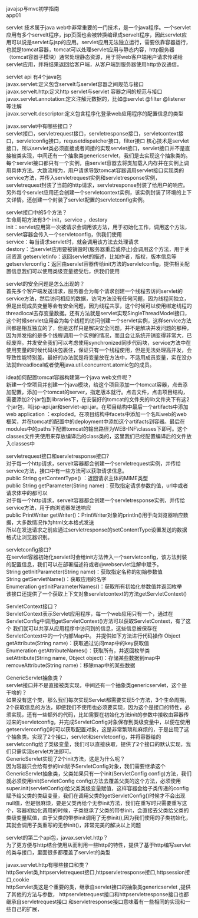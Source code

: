 javajsp与mvc初学指南  
app01 

servlet 技术属于java web中非常重要的一门技术，是一个java程序。一个servlet应用有多个servelt程序，jsp页面也会被转换编译成servelt程序，因此servlet应用可以说是servlet与jsp的应用。servlet应用无法独立运行，需要依靠容器运行，也就是tomcat容器，tomcat可以处理servlet应用与静态内容，http服务器（tomcat容器子模块）通常处理静态资源，用于将web客户端用户请求传递给servlet应用，并将结果返回给客户端，从客户端到服务器使用http协议通信。

servlet api  有4个java包  
javax.servlet:定义包含servelt与servlet容器之间规范与接口  
javax.servelt.http:定义http servlet与servlet 容器之间的规范与接口  
javax.servlet.annotation:定义注解元数据的，比如@servlet @filter @listener 等注解  
javax.servelt.descriptor:定义包含程序化登录web应用程序的配置信息的类型

javax.servlet中有哪些接口？  
servlet接口，servletrequest接口，servletresponse接口，servletcontext接口，servletconfig接口，requsetdispatcher接口，filter接口
核心技术是servlet接口，所以servlet类必须直接或者间接的实现servlet接口，servlet接口并不是直接被类实现，中间还有一个抽象类genericservlet，我们是去实现这个抽象类的。每个servlet接口都只有一个实例，由servlet容器去将类加载入内存并在实例上调用具体方法。大致流程为，用户请求导致tomcat容器调用servlet接口实现类的service方法，并传入servletrequest实例和servletresponse实例，servletrequest封装了当前的http请求，servletresponse封装了给用户的响应。另外每个servlet应用还会创建一个servletcontext实例，该实例封装了环境的上下文详情。还创建一个封装了servlet配置的servletconfig实例。

servlet接口中的5个方法？  
生命周期方法有3个  init，service ，destory    
init：servlet应用第一次被请求会调用该方法，用于初始化工作，调用这个方法，servlet容器会传入一个servletconfig，供我们使用   
service：每当请求servlet时，就会调用该方法去处理请求  
destory：当servlet应用要被销毁时(服务器重启或停止)会调用这个方法，用于关闭资源
getservletinfo：返回servlet的描述，比如作者，版权，版本信息等
getservlerconfig：返回由servlet容器传给init方法的servletconfig，提供相关配置信息我们可以使用类级变量接受后，供我们使用

servlet的安全问题是怎么出现的？  
首先多个客户端发送请求，服务器会为每个请求创建一个线程去访问servlet的service方法，然后访问相应的数据，访问方法没有任何问题，因为线程间独立，但是出现成员变量等会有安全问题，因为线程共享，这个时候可以使用绑定线程的threadlocal去存变量数据。还有方法就是servlet实现SingleThreadModel接口，这个时候servlet应用会为每个线程的访问创建一个servlet实例，这样service方法间都是相互独立的了，但是这样只是解决安全问题，并不是解决并发问题的那种，因为并发指的是多个线程调用一个实例的情况，而且会让系统开销变得非常大，已经废弃。并发安全我们可以考虑使用synchronized同步代码块，service方法中在使用变量的时候代码块包裹住，保证只有一个线程使用，但是无法处理高并发，会导致性能特别差。最好的办法就是将变量放在方法中，不适用成员变量，实在没办法就threadlocal或者使用java.util.concurrent.atomic包的成员。

idea如何配置tomcat容器构建第一个java web文件呢？   
新建一个空项目并创建一个java模块，给这个项目添加一个tomcat容器，点击添加配置，添加一个tomcat的server，指定版本就行。点击文件，点击项目结构，需要添加2个jar包到libraries下，在安装好的tomcat的文件夹的lib文件夹下有这2个jar包，叫jsp-api.jar和servlet-api.jar。在项目结构中最后一个artifacts中添加web application ：exploded。在项目结构中facets中添加一个名叫web的web框架，并在tomcat的配置中的deployment中添加这个artifacts到容器。最后在modules中的paths下配置tomcat的输出路径为WEB-INF\classes下即可。这个classes文件夹使用来存放编译后的class类的，这里我们已经配置编译后的文件放入classes中

servletrequest接口和servletresponse接口?  
对于每一个http请求，servelt容器都会创建一个servletrequest实例，并传给service方法，接口中有一些方法可以获取请求信息。  
public String getContentType() ：返回请求主体的MIME类型  
public String getParameter(String name)：获取指定请求参数的值，url中或者请求体中的都可以  
对于每一个http请求，servelt容器都会创建一个servletresponse实例，并传给service方法，用于向浏览器发送响应  
public PrintWriter getWriter()：PrintWriter对象的println()用于向浏览器响应数据，大多数情况作为html文本格式发送  
所以在发送请求之前应通过servletresponse的setContentType设置发送的数据格式让浏览器识别。

servletconfig接口?  
在servlet容器初始化servlet时会给init方法传入一个servletconfig，该方法封装的配置信息，我们可以在部署描述符或者@webservlet注解中赋予。  
String getInitParameter(String name)：获取指定名称的初始参数值  
String getServletName()：获取应用的名字  
Enumeration<String> getInitParameterNames()：获取所有初始化参数值并返回枚举  
该接口还提供了一个获取上下文对象servletcontext的方法getServletContext()

ServletContext接口？  
ServletContext表示Servlet应用程序，每一个web应用只有一个，通过在ServletConfig中调用getServletContext()方法可以获取ServletContext，有了这个
我们就可以共享从应用程序中访问到的信息，这些信息被保存在ServletContext中的一个内部Map中。  并提供如下方法进行代码操作
Object getAttribute(String name)：获取通过访问map中的key获取值  
Enumeration<String> getAttributeNames()：获取所有，并返回枚举类  
setAttribute(String name, Object object)：存储某些数据到map中  
removeAttribute(String name)：移除map中的某些数据
  
GenericServlet抽象类？  
servlet接口并不是直接被类实现，中间还有一个抽象类genericservlet，这个是干啥的？  
如果没有这个类，那么我们每次实现Servlet都需要实现5个方法，3个生命周期，2个获取信息的方法，即便我们不使用也必须要实现，因为这个是接口的特性，必须实现，还有一些额外的代码，比如需要在初始化方法init的参数中接收由容器传过来的servletconfig，并完成ServletConfig对象保存到类级变量中，以便在使用getservlerconfig()时可以获取配置对象，这是非常繁琐和麻烦的，于是出现了这个抽象类。实现了2个接口，servlet和servletconfig，并将容器给的servletconfig给了类级变量，我们可以直接获取，提供了2个接口的默认实现，我们只需实现servlet方法即可。  
GenericServlet实现了2个init方法，这是为什么呢？  
因为容器只会给有参的init赋予ServletConfig对象，我们需要继承这个GenericServlet抽象类，父类如果只有一个init(ServletConfig config)方法，我们就必须使用init(ServletConfig config)方法去覆盖父类的这个方法，必须使用super.init(servletConfig)给父类类级变量赋值，这样容器会给子类传递的config赋予给父类的类级变量，我们在调用父类的getServletConfig()时候才不会出现null值，但是很麻烦，要是父类再给个无参init方法，我们在重写时只需要重写这个，容器初始化调用的时候，子类继承了父类的带参init，会直接去父类给父类的类级变量赋值，由于父类的带参init调用了无参init(),因为我们使用的子类初始化，其就会调用子类重写的无参init()，非常完美的解决以上问题  
 
servlet的第二个api包，javax.servlet.http？  
为了更方便与http结合使用从而利用一些http的特性，提供了基于http编写servlet的类与接口，里面很多都覆盖了servlet的类型

javax.servlet.http有哪些接口和类？  
httpServlet类,httpservletrequest接口,httpservletresponse接口,httpsession接口,cookie    
httpServlet类这是个重要的类，继承自servlet接口的抽象类genericservlet ,提供了其他的方法与参数， httpservletrequest接口和httpservletresponse接口也都继承自servletrequest接口 和servletresponse接口意味着有一些相同的实现和一些自己的扩展，

	

	
	

















